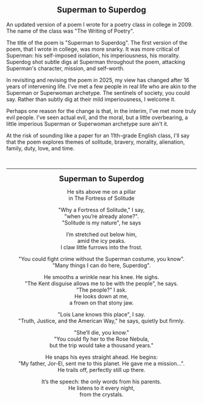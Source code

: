 ## <div align="center">Superman to Superdog</div>

<p>
An updated version of a poem I wrote for a poetry class in college in 2009.
The name of the class was "The Writing of Poetry".
</p>

<p>
The title of the poem is "Superman to Superdog".
The first version of the poem, that I wrote in college, was more snarky.
It was more critical of Superman: his self-imposed isolation, his imperiousness, his morality.
Superdog shot subtle digs at Superman throughout the poem, attacking Superman's character, mission, and self-worth.
</p>

<p>
In revisiting and revising the poem in 2025, my view has changed after 16 years of intervening life.
I've met a few people in real life who are akin to the Superman or Superwoman archetype.
The sentinels of society, you could say.
Rather than subtly dig at their mild imperiousness, I welcome it.
</p>

<p>
Perhaps one reason for the change is that, in the interim, I've met more truly evil people.
I've seen actual evil, and the moral, but a little overbearing, a little imperious Superman or Superwoman archetype sure ain't it. 
</p>

<p>
At the risk of sounding like a paper for an 11th-grade English class, I'll say that the poem explores themes of solitude, bravery, morality, alienation, family, duty, love, and time.
</p>

<br/>

<hr/>

<div style="text-align: center">

<p>
<b style="font-size: 20px;">Superman to Superdog</b>
</p>

<p>
He sits above me on a pillar<br/>
in The Fortress of Solitude
</p>

<p>
"Why a Fortress of Solitude," I say,<br/>
"when you’re already alone?".<br/>
"Solitude is my nature", he says
</p>

<p>
I’m stretched out below him,<br/>
amid the icy peaks.<br/>
I claw little furrows into the frost.
</p>

<p>
"You could fight crime without the Superman costume, you know".<br/>
"Many things I can do here, Superdog".
</p>

<p>
He smooths a wrinkle near his knee. He sighs.<br/>
"The Kent disguise allows me to be with the people", he says.<br/>
"The people?" I ask.<br/>
He looks down at me,<br/>
a frown on that stony jaw.
</p>

<p>
"Lois Lane knows this place", I say.<br/>
"Truth, Justice, and the American Way," he says, quietly but firmly.
</p>

<p>
"She’ll die, you know."<br/>
"You could fly her to the Rose Nebula,<br/>
but the trip would take a thousand years."
</p>

<p>
He snaps his eyes straight ahead. He begins:<br/>
"My father, Jor-El, sent me to this planet. He gave me a mission...".<br/>
He trails off, perfectly still up there.
</p>

<p>
It’s the speech: the only words from his parents.<br/>
He listens to it every night,<br/>
from the crystals.
</p>

</div>
